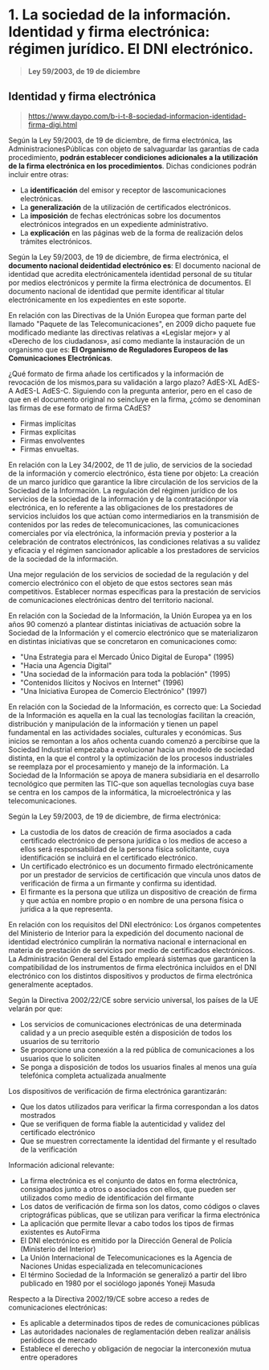 # 1. La sociedad de la información. Identidad y firma electrónica: régimen jurídico. El DNI electrónico.

> **Ley 59/2003, de 19 de diciembre**

## Identidad y firma electrónica

> https://www.daypo.com/b-i-t-8-sociedad-informacion-identidad-firma-digi.html

Según la Ley 59/2003, de 19 de diciembre, de firma electrónica, las AdministracionesPúblicas con objeto de salvaguardar las garantías de cada procedimiento, **podrán establecer condiciones adicionales a la utilización de la firma electrónica en los procedimientos**. Dichas condiciones podrán incluir entre otras: 
* La **identificación** del emisor y receptor de lascomunicaciones electrónicas. 
* La **generalización** de la utilización de certificados electrónicos.
* La **imposición** de fechas electrónicas sobre los documentos electrónicos integrados en un expediente administrativo. 
* La **explicación** en las páginas web de la forma de realización delos trámites electrónicos.

Según la Ley 59/2003, de 19 de diciembre, de firma electrónica, el **documento nacional deidentidad electrónico es**: El documento nacional de identidad que acredita electrónicamentela identidad personal de su titular por medios electrónicos y permite la firma electrónica de documentos. El documento nacional de identidad que permite identificar al titular electrónicamente en los expedientes en este soporte.

En relación con las Directivas de la Unión Europea que forman parte del llamado "Paquete de las Telecomunicaciones", en 2009 dicho paquete fue modificado mediante las directivas relativas a «Legislar mejor» y al «Derecho de los ciudadanos», así como mediante la instauración de un organismo que es: **El Organismo de Reguladores Europeos de las Comunicaciones Electrónicas**.

¿Qué formato de firma añade los certificados y la información de revocación de los mismos,para su validación a largo plazo? AdES-XL AdES-A AdES-L AdES-C.
Siguiendo con la pregunta anterior, pero en el caso de que en el documento original no seincluye en la firma, ¿cómo se denominan las firmas de ese formato de firma CAdES?
* Firmas implícitas 
* Firmas explícitas 
* Firmas envolventes 
* Firmas envueltas.

En relación con la Ley 34/2002, de 11 de julio, de servicios de la sociedad de la información y comercio electrónico, ésta tiene por objeto: La creación de un marco jurídico que garantice la libre circulación de los servicios de la Sociedad de la Información. La regulación del régimen jurídico de los servicios de la sociedad de la información y de la contrataciónpor vía electrónica, en lo referente a las obligaciones de los prestadores de servicios incluidos los que actúan como intermediarios en la transmisión de contenidos por las redes de telecomunicaciones, las comunicaciones comerciales por vía electrónica, la información previa y posterior a la celebración de contratos electrónicos, las condiciones relativas a su validez y eficacia y el régimen sancionador aplicable a los prestadores de servicios de la sociedad de la información. 

Una mejor regulación de los servicios de sociedad de la regulación y del comercio electrónico con el objeto de que estos sectores sean más competitivos. Establecer normas específicas para la prestación de servicios de comunicaciones electrónicas dentro del territorio nacional.

En relación con la Sociedad de la Información, la Unión Europea ya en los años 90 comenzó a plantear distintas iniciativas de actuación sobre la Sociedad de la Información y el comercio electrónico que se materializaron en distintas iniciativas que se concretaron en comunicaciones como:
- "Una Estrategia para el Mercado Único Digital de Europa" (1995)
- "Hacia una Agencia Digital"
- "Una sociedad de la información para toda la población" (1995)
- "Contenidos Ilícitos y Nocivos en Internet" (1996)
- "Una Iniciativa Europea de Comercio Electrónico" (1997)

En relación con la Sociedad de la Información, es correcto que:
La Sociedad de la Información es aquella en la cual las tecnologías facilitan la creación, distribución y manipulación de la información y tienen un papel fundamental en las actividades sociales, culturales y económicas. Sus inicios se remontan a los años ochenta cuando comenzó a percibirse que la Sociedad Industrial empezaba a evolucionar hacia un modelo de sociedad distinta, en la que el control y la optimización de los procesos industriales se reemplaza por el procesamiento y manejo de la información. La Sociedad de la Información se apoya de manera subsidiaria en el desarrollo tecnológico que permiten las TIC-que son aquellas tecnologías cuya base se centra en los campos de la informática, la microelectrónica y las telecomunicaciones.

Según la Ley 59/2003, de 19 de diciembre, de firma electrónica:
- La custodia de los datos de creación de firma asociados a cada certificado electrónico de persona jurídica o los medios de acceso a ellos será responsabilidad de la persona física solicitante, cuya identificación se incluirá en el certificado electrónico.
- Un certificado electrónico es un documento firmado electrónicamente por un prestador de servicios de certificación que vincula unos datos de verificación de firma a un firmante y confirma su identidad.
- El firmante es la persona que utiliza un dispositivo de creación de firma y que actúa en nombre propio o en nombre de una persona física o jurídica a la que representa.

En relación con los requisitos del DNI electrónico:
Los órganos competentes del Ministerio de Interior para la expedición del documento nacional de identidad electrónico cumplirán la normativa nacional e internacional en materia de prestación de servicios por medio de certificados electrónicos. La Administración General del Estado empleará sistemas que garanticen la compatibilidad de los instrumentos de firma electrónica incluidos en el DNI electrónico con los distintos dispositivos y productos de firma electrónica generalmente aceptados.

Según la Directiva 2002/22/CE sobre servicio universal, los países de la UE velarán por que:
- Los servicios de comunicaciones electrónicas de una determinada calidad y a un precio asequible estén a disposición de todos los usuarios de su territorio
- Se proporcione una conexión a la red pública de comunicaciones a los usuarios que lo soliciten
- Se ponga a disposición de todos los usuarios finales al menos una guía telefónica completa actualizada anualmente

Los dispositivos de verificación de firma electrónica garantizarán:
- Que los datos utilizados para verificar la firma correspondan a los datos mostrados
- Que se verifiquen de forma fiable la autenticidad y validez del certificado electrónico
- Que se muestren correctamente la identidad del firmante y el resultado de la verificación

Información adicional relevante:
- La firma electrónica es el conjunto de datos en forma electrónica, consignados junto a otros o asociados con ellos, que pueden ser utilizados como medio de identificación del firmante
- Los datos de verificación de firma son los datos, como códigos o claves criptográficas públicas, que se utilizan para verificar la firma electrónica
- La aplicación que permite llevar a cabo todos los tipos de firmas existentes es AutoFirma
- El DNI electrónico es emitido por la Dirección General de Policía (Ministerio del Interior)
- La Unión Internacional de Telecomunicaciones es la Agencia de Naciones Unidas especializada en telecomunicaciones
- El término Sociedad de la Información se generalizó a partir del libro publicado en 1980 por el sociólogo japonés Yoneji Masuda

Respecto a la Directiva 2002/19/CE sobre acceso a redes de comunicaciones electrónicas:
- Es aplicable a determinados tipos de redes de comunicaciones públicas
- Las autoridades nacionales de reglamentación deben realizar análisis periódicos de mercado
- Establece el derecho y obligación de negociar la interconexión mutua entre operadores
